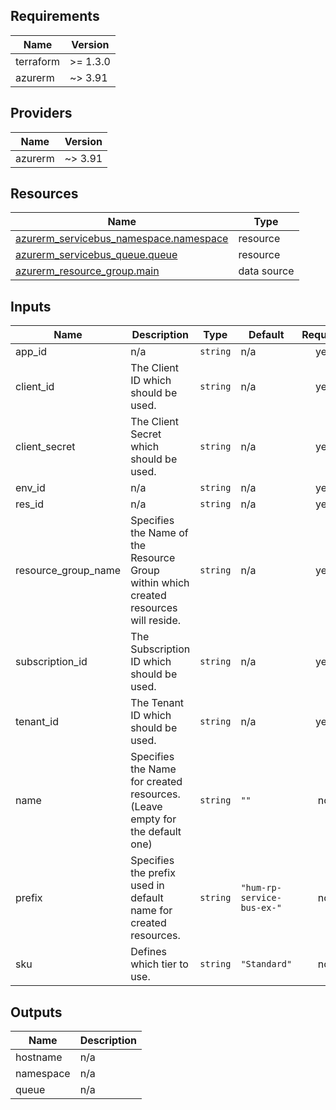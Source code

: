 <!-- BEGIN_TF_DOCS -->
## Requirements

| Name | Version |
|------|---------|
| terraform | >= 1.3.0 |
| azurerm | ~> 3.91 |

## Providers

| Name | Version |
|------|---------|
| azurerm | ~> 3.91 |

## Resources

| Name | Type |
|------|------|
| [azurerm_servicebus_namespace.namespace](https://registry.terraform.io/providers/hashicorp/azurerm/latest/docs/resources/servicebus_namespace) | resource |
| [azurerm_servicebus_queue.queue](https://registry.terraform.io/providers/hashicorp/azurerm/latest/docs/resources/servicebus_queue) | resource |
| [azurerm_resource_group.main](https://registry.terraform.io/providers/hashicorp/azurerm/latest/docs/data-sources/resource_group) | data source |

## Inputs

| Name | Description | Type | Default | Required |
|------|-------------|------|---------|:--------:|
| app\_id | n/a | `string` | n/a | yes |
| client\_id | The Client ID which should be used. | `string` | n/a | yes |
| client\_secret | The Client Secret which should be used. | `string` | n/a | yes |
| env\_id | n/a | `string` | n/a | yes |
| res\_id | n/a | `string` | n/a | yes |
| resource\_group\_name | Specifies the Name of the Resource Group within which created resources will reside. | `string` | n/a | yes |
| subscription\_id | The Subscription ID which should be used. | `string` | n/a | yes |
| tenant\_id | The Tenant ID which should be used. | `string` | n/a | yes |
| name | Specifies the Name for created resources. (Leave empty for the default one) | `string` | `""` | no |
| prefix | Specifies the prefix used in default name for created resources. | `string` | `"hum-rp-service-bus-ex-"` | no |
| sku | Defines which tier to use. | `string` | `"Standard"` | no |

## Outputs

| Name | Description |
|------|-------------|
| hostname | n/a |
| namespace | n/a |
| queue | n/a |
<!-- END_TF_DOCS -->